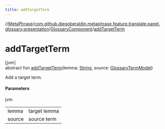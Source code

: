 ```yaml
---
title: addTargetTerm
---
```

//[MetaPhrase](../../../index.html)/[com.github.diegoberaldin.metaphrase.feature.translate.panel.glossary.presentation](../index.html)/[GlossaryComponent](index.html)/[addTargetTerm](add-target-term.html)



# addTargetTerm



[jvm]\
abstract fun [addTargetTerm](add-target-term.html)(lemma: [String](https://kotlinlang.org/api/latest/jvm/stdlib/kotlin/-string/index.html), source: [GlossaryTermModel](../../com.github.diegoberaldin.metaphrase.domain.glossary.data/-glossary-term-model/index.html))



Add a target term.



#### Parameters


jvm

| | |
|---|---|
| lemma | target lemma |
| source | source term |




